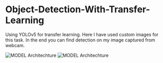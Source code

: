# Object-Detection-With-Transfer-Learning
Using YOLOv5 for transfer learning.
Here I have used custom images for this task.
In the end you can find detection on my image captured from webcam.




![MODEL Architechture](https://user-images.githubusercontent.com/96534007/178978189-6d31cc8b-e2b5-4ead-9b91-474ec788620b.jpeg)
![MODEL Architechture](https://user-images.githubusercontent.com/96534007/178978200-ce5b63fe-3cad-43f6-8bd1-c026ec7073f8.jpeg)
